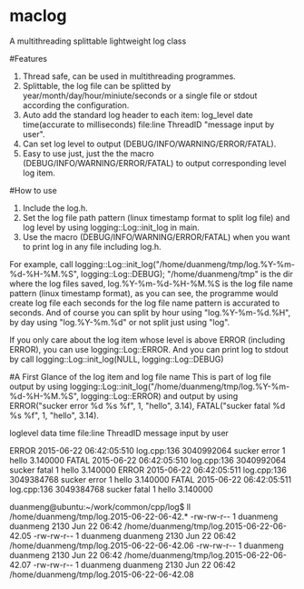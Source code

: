 # maclog
A multithreading splittable lightweight log class

#Features
1. Thread safe, can be used in multithreading programmes.
2. Splittable, the log file can be splitted by year/month/day/hour/miniute/seconds 
   or a single file or stdout according the configuration.
3. Auto add the standard log header to each item:
          log_level date time(accurate to milliseconds) file:line ThreadID "message input by user".
4. Can set log level to output (DEBUG/INFO/WARNING/ERROR/FATAL).
5. Easy to use just, just the the macro (DEBUG/INFO/WARNING/ERROR/FATAL) to output corresponding level log item.

#How to use
1. Include the log.h.
2. Set the log file path pattern (linux timestamp format to split log file) and 
   log level by using logging::Log::init_log in main.
3. Use the macro (DEBUG/INFO/WARNING/ERROR/FATAL) when you want to print log in any file including log.h.

For example,  call
    logging::Log::init_log("/home/duanmeng/tmp/log.%Y-%m-%d-%H-%M.%S", logging::Log::DEBUG);
"/home/duanmeng/tmp" is the dir where the log files saved, log.%Y-%m-%d-%H-%M.%S is the log 
file name pattern (linux timestamp format),
as you can see, the programme would create log file each seconds for the log file name pattern is accurated to seconds.
And of course you can split by hour using "log.%Y-%m-%d.%H", by day using "log.%Y-%m.%d" or not split just using "log".

If you only care about the log item whose level is above ERROR (including ERROR), you can use logging::Log::ERROR.
And you can print log to stdout by call logging::Log::init_log(NULL, logging::Log::DEBUG)

#A First Glance of the log item and log file name
This is part of log file output by using 
logging::Log::init_log("/home/duanmeng/tmp/log.%Y-%m-%d-%H-%M.%S", logging::Log::ERROR)
and output by using ERROR("sucker error %d %s %f", 1, "hello", 3.14), 
FATAL("sucker fatal %d %s %f", 1, "hello", 3.14).

loglevel   data      time         file:line  ThreadID     message input by user

ERROR   2015-06-22 06:42:05:510 log.cpp:136 3040992064  sucker error 1 hello 3.140000
FATAL   2015-06-22 06:42:05:510 log.cpp:136 3040992064  sucker fatal 1 hello 3.140000
ERROR   2015-06-22 06:42:05:511 log.cpp:136 3049384768  sucker error 1 hello 3.140000
FATAL   2015-06-22 06:42:05:511 log.cpp:136 3049384768  sucker fatal 1 hello 3.140000

duanmeng@ubuntu:~/work/common/cpp/log$ ll /home/duanmeng/tmp/log.2015-06-22-06-42.* 
-rw-rw-r-- 1 duanmeng duanmeng 2130 Jun 22 06:42 /home/duanmeng/tmp/log.2015-06-22-06-42.05
-rw-rw-r-- 1 duanmeng duanmeng 2130 Jun 22 06:42 /home/duanmeng/tmp/log.2015-06-22-06-42.06
-rw-rw-r-- 1 duanmeng duanmeng 2130 Jun 22 06:42 /home/duanmeng/tmp/log.2015-06-22-06-42.07
-rw-rw-r-- 1 duanmeng duanmeng 2130 Jun 22 06:42 /home/duanmeng/tmp/log.2015-06-22-06-42.08


